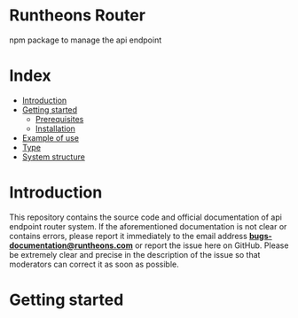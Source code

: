 # Runtheons Router

npm package to manage the api endpoint

# Index

- [Introduction](https://github.com/Zexal0807/runtheons-router#introduction)
- [Getting started](https://github.com/Zexal0807/runtheons-router#getting-started)
  - [Prerequisites](https://github.com/Zexal0807/runtheons-router#prerequisites)
  - [Installation](https://github.com/Zexal0807/runtheons-router#installation)
- [Example of use](https://github.com/Zexal0807/runtheons-router#example-of-use)
- [Type](https://github.com/Zexal0807/runtheons-router#type)
- [System structure](https://github.com/Zexal0807/runtheons-router#system-structure)

# Introduction

This repository contains the source code and official documentation of api endpoint router system. If the aforementioned documentation is not clear or contains errors, please report it immediately to the email address **bugs-documentation@runtheons.com** or report the issue here on GitHub. Please be extremely clear and precise in the description of the issue so that moderators can correct it as soon as possible.

# Getting started
